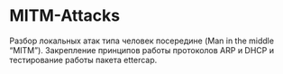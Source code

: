 # MITM-Attacks
Разбор локальных атак типа человек посередине (Man in the middle “MITM”). Закрепление принципов работы протоколов ARP и DHCP и тестирование работы пакета ettercap.
